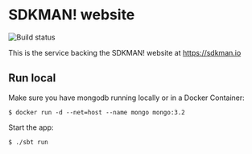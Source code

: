 # SDKMAN! website

![Build status](https://github.com/sdkman/sdkman-website/actions/workflows/release.yml/badge.svg)

This is the service backing the SDKMAN! website at https://sdkman.io

## Run local

Make sure you have mongodb running locally or in a Docker Container:

    $ docker run -d --net=host --name mongo mongo:3.2

Start the app:

	$ ./sbt run
